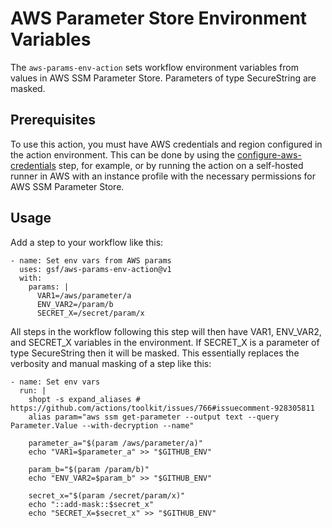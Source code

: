# AWS Parameter Store Environment Variables

The `aws-params-env-action` sets workflow environment variables from values in AWS SSM Parameter Store. Parameters of type SecureString are masked.

## Prerequisites

To use this action, you must have AWS credentials and region configured in the action environment. This can be done by using the [configure-aws-credentials](https://github.com/aws-actions/configure-aws-credentials) step, for example, or by running the action on a self-hosted runner in AWS with an instance profile with the necessary permissions for AWS SSM Parameter Store.

## Usage

Add a step to your workflow like this:

```
- name: Set env vars from AWS params
  uses: gsf/aws-params-env-action@v1
  with:
    params: |
      VAR1=/aws/parameter/a
      ENV_VAR2=/param/b
      SECRET_X=/secret/param/x
```

All steps in the workflow following this step will then have VAR1, ENV_VAR2, and SECRET_X variables in the environment. If SECRET_X is a parameter of type SecureString then it will be masked. This essentially replaces the verbosity and manual masking of a step like this:

```
- name: Set env vars
  run: |
    shopt -s expand_aliases # https://github.com/actions/toolkit/issues/766#issuecomment-928305811
    alias param="aws ssm get-parameter --output text --query Parameter.Value --with-decryption --name"

    parameter_a="$(param /aws/parameter/a)"
    echo "VAR1=$parameter_a" >> "$GITHUB_ENV"

    param_b="$(param /param/b)"
    echo "ENV_VAR2=$param_b" >> "$GITHUB_ENV"

    secret_x="$(param /secret/param/x)"
    echo "::add-mask::$secret_x"
    echo "SECRET_X=$secret_x" >> "$GITHUB_ENV"
```

